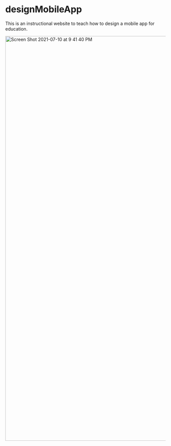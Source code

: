 # designMobileApp
This is an instructional website to teach how to design a mobile app for education.

<img width="1272" alt="Screen Shot 2021-07-10 at 9 41 40 PM" src="https://user-images.githubusercontent.com/37780791/125183124-c8974e00-e1c8-11eb-89aa-2b88c96625ab.png">

